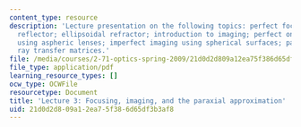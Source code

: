 ```yaml
---
content_type: resource
description: 'Lecture presentation on the following topics: perfect focusing; paraboloidal
  reflector; ellipsoidal refractor; introduction to imaging; perfect on-axis imaging
  using aspheric lenses; imperfect imaging using spherical surfaces; paraxial approximation;
  ray transfer matrices.'
file: /media/courses/2-71-optics-spring-2009/21d0d2d809a12ea75f386d65df3b3af8_MIT2_71S09_lec03.pdf
file_type: application/pdf
learning_resource_types: []
ocw_type: OCWFile
resourcetype: Document
title: 'Lecture 3: Focusing, imaging, and the paraxial approximation'
uid: 21d0d2d8-09a1-2ea7-5f38-6d65df3b3af8
---
```


